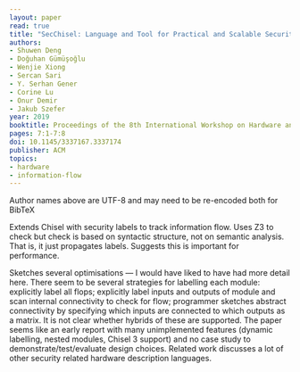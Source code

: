 ```yaml
---
layout: paper
read: true
title: "SecChisel: Language and Tool for Practical and Scalable Security Verification of Security-Aware Hardware Architectures"
authors:
- Shuwen Deng
- Doğuhan Gümüşoğlu
- Wenjie Xiong
- Sercan Sari
- Y. Serhan Gener
- Corine Lu
- Onur Demir
- Jakub Szefer
year: 2019
booktitle: Proceedings of the 8th International Workshop on Hardware and Architectural Support for Security and Privacy
pages: 7:1-7:8
doi: 10.1145/3337167.3337174
publisher: ACM
topics:
- hardware
- information-flow
---
```


Author names above are UTF-8 and may need to be re-encoded both for BibTeX

Extends Chisel with security labels to track information flow.
Uses Z3 to check but check is based on syntactic structure, not on semantic analysis.
That is, it just propagates labels.
Suggests this is important for performance.

Sketches several optimisations — I would have liked to have had more detail here.
There seem to be several strategies for labelling each module: explicitly label all flops; explicitly label inputs and outputs of module and scan internal connectivity to check for flow; programmer sketches abstract connectivity by specifying which inputs are connected to which outputs as a matrix.  It is not clear whether hybrids of these are supported.
The paper seems like an early report with many unimplemented features (dynamic labelling, nested modules, Chisel 3 support) and no case study to demonstrate/test/evaluate design choices.
Related work discusses a lot of other security related hardware description languages.
